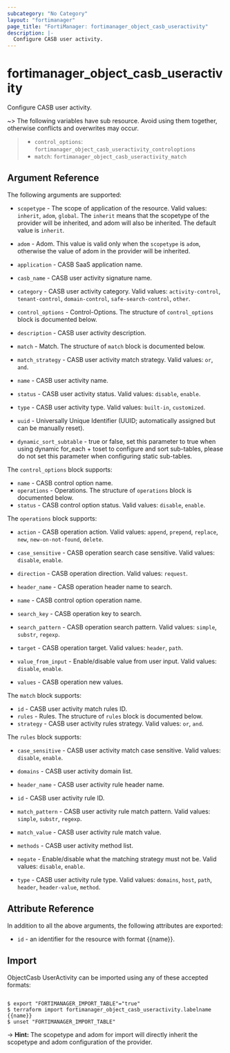 ```yaml
---
subcategory: "No Category"
layout: "fortimanager"
page_title: "FortiManager: fortimanager_object_casb_useractivity"
description: |-
  Configure CASB user activity.
---
```


# fortimanager_object_casb_useractivity
Configure CASB user activity.

~> The following variables have sub resource. Avoid using them together, otherwise conflicts and overwrites may occur.
>- `control_options`: `fortimanager_object_casb_useractivity_controloptions`
>- `match`: `fortimanager_object_casb_useractivity_match`



## Argument Reference


The following arguments are supported:

* `scopetype` - The scope of application of the resource. Valid values: `inherit`, `adom`, `global`. The `inherit` means that the scopetype of the provider will be inherited, and adom will also be inherited. The default value is `inherit`.
* `adom` - Adom. This value is valid only when the `scopetype` is `adom`, otherwise the value of adom in the provider will be inherited.

* `application` - CASB SaaS application name.
* `casb_name` - CASB user activity signature name.
* `category` - CASB user activity category. Valid values: `activity-control`, `tenant-control`, `domain-control`, `safe-search-control`, `other`.

* `control_options` - Control-Options. The structure of `control_options` block is documented below.
* `description` - CASB user activity description.
* `match` - Match. The structure of `match` block is documented below.
* `match_strategy` - CASB user activity match strategy. Valid values: `or`, `and`.

* `name` - CASB user activity name.
* `status` - CASB user activity status. Valid values: `disable`, `enable`.

* `type` - CASB user activity type. Valid values: `built-in`, `customized`.

* `uuid` - Universally Unique Identifier (UUID; automatically assigned but can be manually reset).
* `dynamic_sort_subtable` - true or false, set this parameter to true when using dynamic for_each + toset to configure and sort sub-tables, please do not set this parameter when configuring static sub-tables.

The `control_options` block supports:

* `name` - CASB control option name.
* `operations` - Operations. The structure of `operations` block is documented below.
* `status` - CASB control option status. Valid values: `disable`, `enable`.


The `operations` block supports:

* `action` - CASB operation action. Valid values: `append`, `prepend`, `replace`, `new`, `new-on-not-found`, `delete`.

* `case_sensitive` - CASB operation search case sensitive. Valid values: `disable`, `enable`.

* `direction` - CASB operation direction. Valid values: `request`.

* `header_name` - CASB operation header name to search.
* `name` - CASB control option operation name.
* `search_key` - CASB operation key to search.
* `search_pattern` - CASB operation search pattern. Valid values: `simple`, `substr`, `regexp`.

* `target` - CASB operation target. Valid values: `header`, `path`.

* `value_from_input` - Enable/disable value from user input. Valid values: `disable`, `enable`.

* `values` - CASB operation new values.

The `match` block supports:

* `id` - CASB user activity match rules ID.
* `rules` - Rules. The structure of `rules` block is documented below.
* `strategy` - CASB user activity rules strategy. Valid values: `or`, `and`.


The `rules` block supports:

* `case_sensitive` - CASB user activity match case sensitive. Valid values: `disable`, `enable`.

* `domains` - CASB user activity domain list.
* `header_name` - CASB user activity rule header name.
* `id` - CASB user activity rule ID.
* `match_pattern` - CASB user activity rule match pattern. Valid values: `simple`, `substr`, `regexp`.

* `match_value` - CASB user activity rule match value.
* `methods` - CASB user activity method list.
* `negate` - Enable/disable what the matching strategy must not be. Valid values: `disable`, `enable`.

* `type` - CASB user activity rule type. Valid values: `domains`, `host`, `path`, `header`, `header-value`, `method`.



## Attribute Reference

In addition to all the above arguments, the following attributes are exported:
* `id` - an identifier for the resource with format {{name}}.

## Import

ObjectCasb UserActivity can be imported using any of these accepted formats:
```

$ export "FORTIMANAGER_IMPORT_TABLE"="true"
$ terraform import fortimanager_object_casb_useractivity.labelname {{name}}
$ unset "FORTIMANAGER_IMPORT_TABLE"
```
-> **Hint:** The scopetype and adom for import will directly inherit the scopetype and adom configuration of the provider.
